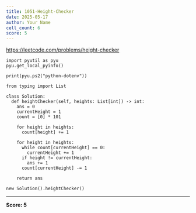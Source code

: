 ```yaml
---
title: 1051-Height-Checker
date: 2025-05-17
author: Your Name
cell_count: 6
score: 5
---
```


https://leetcode.com/problems/height-checker


```
import pyutil as pyu
pyu.get_local_pyinfo()
```


```
print(pyu.ps2("python-dotenv"))
```


```
from typing import List
```


```
class Solution:
  def heightChecker(self, heights: List[int]) -> int:
    ans = 0
    currentHeight = 1
    count = [0] * 101

    for height in heights:
      count[height] += 1

    for height in heights:
      while count[currentHeight] == 0:
        currentHeight += 1
      if height != currentHeight:
        ans += 1
      count[currentHeight] -= 1

    return ans
```


```
new Solution().heightChecker()
```


---
**Score: 5**